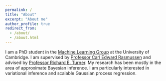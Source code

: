 ```yaml
---
permalink: /
title: "About"
excerpt: "About me"
author_profile: true
redirect_from: 
  - /about/
  - /about.html
---
```


I am a PhD student in the [Machine Learning Group](http://mlg.eng.cam.ac.uk/) at the University of Cambridge. I am supervised by [Professor Carl Edward Rasmussen](http://mlg.eng.cam.ac.uk/carl/) and advised by [Professor Richard E. Turner](http://cbl.eng.cam.ac.uk/Public/Turner/). My research has been mostly in the area of approximate Bayesian inference. I am particularly interested in variational inference and scalable Gaussian process regression.
